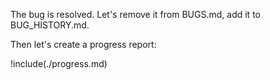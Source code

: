 The bug is resolved. Let's remove it from BUGS.md, add it to BUG_HISTORY.md.

Then let's create a progress report:

!include(./progress.md)
